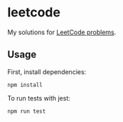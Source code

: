 # leetcode
My solutions for [LeetCode problems](https://leetcode.com/problemset/all/).

## Usage

First, install dependencies:

```
npm install
```

To run tests with jest:

```
npm run test
```